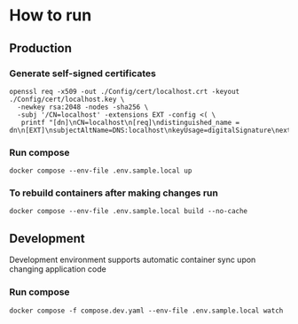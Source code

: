 # How to run

## Production

### Generate self-signed certificates

```
openssl req -x509 -out ./Config/cert/localhost.crt -keyout ./Config/cert/localhost.key \
  -newkey rsa:2048 -nodes -sha256 \
  -subj '/CN=localhost' -extensions EXT -config <( \
   printf "[dn]\nCN=localhost\n[req]\ndistinguished_name = dn\n[EXT]\nsubjectAltName=DNS:localhost\nkeyUsage=digitalSignature\nextendedKeyUsage=serverAuth")
```

### Run compose

```
docker compose --env-file .env.sample.local up
```

### To rebuild containers after making changes run

```
docker compose --env-file .env.sample.local build --no-cache
```

## Development

Development environment supports automatic container sync upon changing application code

### Run compose

```
docker compose -f compose.dev.yaml --env-file .env.sample.local watch
```
